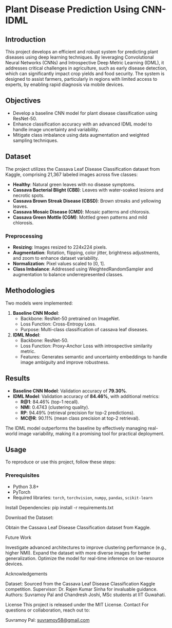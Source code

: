 # Plant Disease Prediction Using CNN-IDML

## Introduction

This project develops an efficient and robust system for predicting plant diseases using deep learning techniques. By leveraging Convolutional Neural Networks (CNNs) and Introspective Deep Metric Learning (IDML), it addresses critical challenges in agriculture, such as early disease detection, which can significantly impact crop yields and food security. The system is designed to assist farmers, particularly in regions with limited access to experts, by enabling rapid diagnosis via mobile devices.

## Objectives

- Develop a baseline CNN model for plant disease classification using ResNet-50.
- Enhance classification accuracy with an advanced IDML model to handle image uncertainty and variability.
- Mitigate class imbalance using data augmentation and weighted sampling techniques.

## Dataset

The project utilizes the Cassava Leaf Disease Classification dataset from Kaggle, comprising 21,367 labeled images across five classes:

- **Healthy**: Natural green leaves with no disease symptoms.
- **Cassava Bacterial Blight (CBB)**: Leaves with water-soaked lesions and necrotic spots.
- **Cassava Brown Streak Disease (CBSD)**: Brown streaks and yellowing leaves.
- **Cassava Mosaic Disease (CMD)**: Mosaic patterns and chlorosis.
- **Cassava Green Mottle (CGM)**: Mottled green patterns and mild chlorosis.

### Preprocessing

- **Resizing**: Images resized to 224x224 pixels.
- **Augmentation**: Rotation, flipping, color jitter, brightness adjustments, and zoom to enhance dataset variability.
- **Normalization**: Pixel values scaled to [0, 1].
- **Class Imbalance**: Addressed using WeightedRandomSampler and augmentation to balance underrepresented classes.

## Methodologies

Two models were implemented:

1. **Baseline CNN Model**:
   - Backbone: ResNet-50 pretrained on ImageNet.
   - Loss Function: Cross-Entropy Loss.
   - Purpose: Multi-class classification of cassava leaf diseases.
2. **IDML Model**:
   - Backbone: ResNet-50.
   - Loss Function: Proxy-Anchor Loss with introspective similarity metric.
   - Features: Generates semantic and uncertainty embeddings to handle image ambiguity and improve robustness.

## Results

- **Baseline CNN Model**: Validation accuracy of **79.30%**.
- **IDML Model**: Validation accuracy of **84.46%**, with additional metrics:
  - **R@1**: 84.46% (top-1 recall).
  - **NMI**: 0.4743 (clustering quality).
  - **RP**: 94.49% (retrieval precision for top-2 predictions).
  - **MC@R**: 90.11% (mean class precision at top-2 retrieval).

The IDML model outperforms the baseline by effectively managing real-world image variability, making it a promising tool for practical deployment.

## Usage

To reproduce or use this project, follow these steps:

### Prerequisites

- Python 3.8+
- PyTorch
- Required libraries: `torch`, `torchvision`, `numpy`, `pandas`, `scikit-learn`



Install Dependencies:
pip install -r requirements.txt


Download the Dataset:

Obtain the Cassava Leaf Disease Classification dataset from Kaggle.

Future Work

Investigate advanced architectures to improve clustering performance (e.g., higher NMI).
Expand the dataset with more diverse images for better generalization.
Optimize the model for real-time inference on low-resource devices.

Acknowledgements

Dataset: Sourced from the Cassava Leaf Disease Classification Kaggle competition.
Supervisor: Dr. Rajen Kumar Sinha for invaluable guidance.
Authors: Suvramoy Pal and Chandresh Joshi, MSc students at IIT Guwahati.

License
This project is released under the MIT License.
Contact
For questions or collaboration, reach out to:

Suvramoy Pal: suvramoy58@gmail.com




